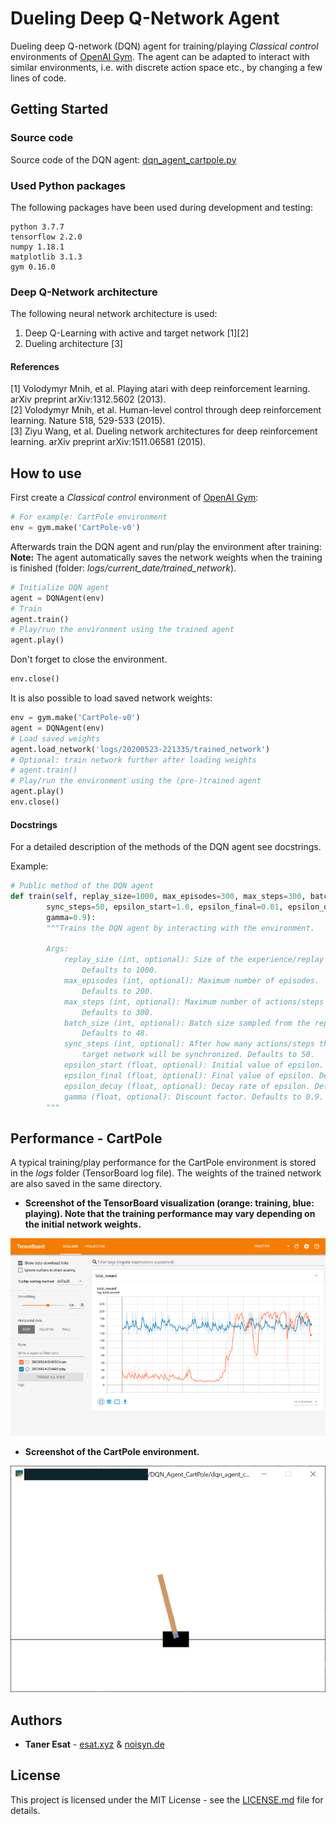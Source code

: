 # Dueling Deep Q-Network Agent

Dueling deep Q-network (DQN) agent for training/playing _Classical control_ environments of [OpenAI Gym](https://gym.openai.com/). The agent can be adapted to interact with similar environments, i.e. with discrete action space etc., by changing a few lines of code.

## Getting Started

### Source code
Source code of the DQN agent: [dqn_agent_cartpole.py](dqn_agent_cartpole.py)

### Used Python packages

The following packages have been used during development and testing:

```
python 3.7.7
tensorflow 2.2.0
numpy 1.18.1
matplotlib 3.1.3
gym 0.16.0
```

### Deep Q-Network architecture
The following neural network architecture is used:
1. Deep Q-Learning with active and target network [1][2]
2. Dueling architecture [3]

#### References
[1] Volodymyr Mnih, et al. Playing atari with deep reinforcement learning. arXiv preprint arXiv:1312.5602 (2013). \
[2] Volodymyr Mnih, et al. Human-level control through deep reinforcement learning. Nature 518, 529-533 (2015).\
[3] Ziyu Wang, et al. Dueling network architectures for deep reinforcement learning. arXiv preprint arXiv:1511.06581 (2015).

## How to use
First create a _Classical control_ environment of [OpenAI Gym](https://gym.openai):
```python
# For example: CartPole environment
env = gym.make('CartPole-v0')
```
Afterwards train the DQN agent and run/play the environment after training: \
__Note:__ The agent automatically saves the network weights when the training is finished (folder: _logs/current_date/trained_network_).
```python
# Initialize DQN agent
agent = DQNAgent(env)
# Train
agent.train()
# Play/run the environment using the trained agent
agent.play()
```
Don't forget to close the environment.
```python
env.close()
```
It is also possible to load saved network weights:
```python
env = gym.make('CartPole-v0')
agent = DQNAgent(env)
# Load saved weights
agent.load_network('logs/20200523-221335/trained_network')
# Optional: train network further after loading weights
# agent.train()
# Play/run the environment using the (pre-)trained agent
agent.play()
env.close()
```

#### Docstrings
For a detailed description of the methods of the DQN agent see docstrings.

Example:
```python
# Public method of the DQN agent
def train(self, replay_size=1000, max_episodes=300, max_steps=300, batch_size=48, 
        sync_steps=50, epsilon_start=1.0, epsilon_final=0.01, epsilon_decay=0.995, 
        gamma=0.9):
        """Trains the DQN agent by interacting with the environment.

        Args:
            replay_size (int, optional): Size of the experience/replay buffer. 
                Defaults to 1000.
            max_episodes (int, optional): Maximum number of episodes. 
                Defaults to 200.
            max_steps (int, optional): Maximum number of actions/steps per episode. 
                Defaults to 300.
            batch_size (int, optional): Batch size sampled from the replay buffer. 
                Defaults to 48.
            sync_steps (int, optional): After how many actions/steps the active and 
                target network will be synchronized. Defaults to 50.
            epsilon_start (float, optional): Initial value of epsilon. Defaults to 1.0.
            epsilon_final (float, optional): Final value of epsilon. Defaults to 0.01.
            epsilon_decay (float, optional): Decay rate of epsilon. Defaults to 0.995.
            gamma (float, optional): Discount factor. Defaults to 0.9.
        """
```

## Performance - CartPole
A typical training/play performance for the CartPole environment is stored in the _logs_ folder (TensorBoard log file). The weights of the trained network are also saved in the same directory. 

- __Screenshot of the TensorBoard visualization (orange: training, blue: playing). Note that the training performance may vary depending on the initial network weights.__

![](imgs/tensorboard.png)

- __Screenshot of the CartPole environment.__

![](imgs/cartpole.png)

## Authors

* **Taner Esat** - [esat.xyz](http://esat.xyz) & [noisyn.de](http://noisyn.de/)

## License

This project is licensed under the MIT License - see the [LICENSE.md](LICENSE.md) file for details.
